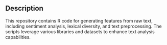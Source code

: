 ## Description
This repository contains R code for generating features from raw text, including sentiment analysis, lexical diversity, and text preprocessing. The scripts leverage various libraries and datasets to enhance text analysis capabilities.

